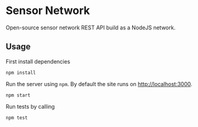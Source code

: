 # Sensor Network

Open-source sensor network REST API build as a NodeJS network.

## Usage

First install dependencies
```
npm install
```

Run the server using `npm`. By default the site runs on [http://localhost:3000](http://localhost:3000).
```
npm start
```

Run tests by calling
```
npm test
```
